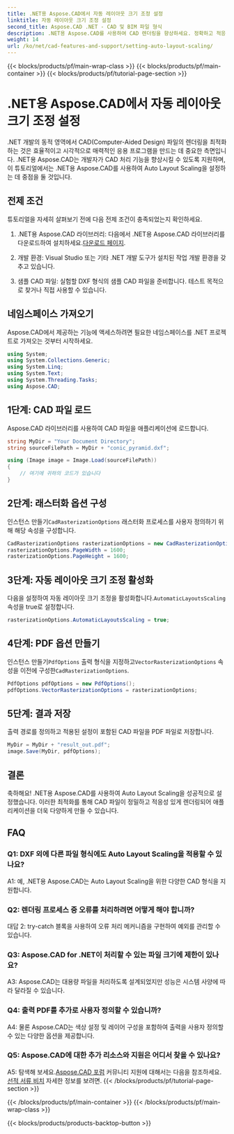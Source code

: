 ```yaml
---
title: .NET용 Aspose.CAD에서 자동 레이아웃 크기 조정 설정
linktitle: 자동 레이아웃 크기 조정 설정
second_title: Aspose.CAD .NET - CAD 및 BIM 파일 형식
description: .NET용 Aspose.CAD를 사용하여 CAD 렌더링을 향상하세요. 정확하고 적응 가능한 파일 렌더링을 위해 Auto Layout Scaling을 설정하는 방법을 알아보세요.
weight: 14
url: /ko/net/cad-features-and-support/setting-auto-layout-scaling/
---
```


{{< blocks/products/pf/main-wrap-class >}}
{{< blocks/products/pf/main-container >}}
{{< blocks/products/pf/tutorial-page-section >}}

# .NET용 Aspose.CAD에서 자동 레이아웃 크기 조정 설정

.NET 개발의 동적 영역에서 CAD(Computer-Aided Design) 파일의 렌더링을 최적화하는 것은 효율적이고 시각적으로 매력적인 응용 프로그램을 만드는 데 중요한 측면입니다. .NET용 Aspose.CAD는 개발자가 CAD 처리 기능을 향상시킬 수 있도록 지원하며, 이 튜토리얼에서는 .NET용 Aspose.CAD를 사용하여 Auto Layout Scaling을 설정하는 데 중점을 둘 것입니다.

## 전제 조건

튜토리얼을 자세히 살펴보기 전에 다음 전제 조건이 충족되었는지 확인하세요.

1.  .NET용 Aspose.CAD 라이브러리: 다음에서 .NET용 Aspose.CAD 라이브러리를 다운로드하여 설치하세요.[다운로드 페이지](https://releases.aspose.com/cad/net/).

2. 개발 환경: Visual Studio 또는 기타 .NET 개발 도구가 설치된 작업 개발 환경을 갖추고 있습니다.

3. 샘플 CAD 파일: 실험할 DXF 형식의 샘플 CAD 파일을 준비합니다. 테스트 목적으로 찾거나 직접 사용할 수 있습니다.

## 네임스페이스 가져오기

Aspose.CAD에서 제공하는 기능에 액세스하려면 필요한 네임스페이스를 .NET 프로젝트로 가져오는 것부터 시작하세요.

```csharp
using System;
using System.Collections.Generic;
using System.Linq;
using System.Text;
using System.Threading.Tasks;
using Aspose.CAD;
```

## 1단계: CAD 파일 로드

Aspose.CAD 라이브러리를 사용하여 CAD 파일을 애플리케이션에 로드합니다.

```csharp
string MyDir = "Your Document Directory";
string sourceFilePath = MyDir + "conic_pyramid.dxf";

using (Image image = Image.Load(sourceFilePath))
{
    // 여기에 귀하의 코드가 있습니다
}
```

## 2단계: 래스터화 옵션 구성

 인스턴스 만들기`CadRasterizationOptions` 래스터화 프로세스를 사용자 정의하기 위해 해당 속성을 구성합니다.

```csharp
CadRasterizationOptions rasterizationOptions = new CadRasterizationOptions();
rasterizationOptions.PageWidth = 1600;
rasterizationOptions.PageHeight = 1600;
```

## 3단계: 자동 레이아웃 크기 조정 활성화

 다음을 설정하여 자동 레이아웃 크기 조정을 활성화합니다.`AutomaticLayoutsScaling` 속성을 true로 설정합니다.

```csharp
rasterizationOptions.AutomaticLayoutsScaling = true;
```

## 4단계: PDF 옵션 만들기

 인스턴스 만들기`PdfOptions` 출력 형식을 지정하고`VectorRasterizationOptions` 속성을 이전에 구성한`CadRasterizationOptions`.

```csharp
PdfOptions pdfOptions = new PdfOptions();
pdfOptions.VectorRasterizationOptions = rasterizationOptions;
```

## 5단계: 결과 저장

출력 경로를 정의하고 적용된 설정이 포함된 CAD 파일을 PDF 파일로 저장합니다.

```csharp
MyDir = MyDir + "result_out.pdf";
image.Save(MyDir, pdfOptions);
```

## 결론

축하해요! .NET용 Aspose.CAD를 사용하여 Auto Layout Scaling을 성공적으로 설정했습니다. 이러한 최적화를 통해 CAD 파일이 정밀하고 적응성 있게 렌더링되어 애플리케이션을 더욱 다양하게 만들 수 있습니다.

## FAQ

### Q1: DXF 외에 다른 파일 형식에도 Auto Layout Scaling을 적용할 수 있나요?

A1: 예, .NET용 Aspose.CAD는 Auto Layout Scaling을 위한 다양한 CAD 형식을 지원합니다.

### Q2: 렌더링 프로세스 중 오류를 처리하려면 어떻게 해야 합니까?

대답 2: try-catch 블록을 사용하여 오류 처리 메커니즘을 구현하여 예외를 관리할 수 있습니다.

### Q3: Aspose.CAD for .NET이 처리할 수 있는 파일 크기에 제한이 있나요?

A3: Aspose.CAD는 대용량 파일을 처리하도록 설계되었지만 성능은 시스템 사양에 따라 달라질 수 있습니다.

### Q4: 출력 PDF를 추가로 사용자 정의할 수 있습니까?

A4: 물론 Aspose.CAD는 색상 설정 및 레이어 구성을 포함하여 출력을 사용자 정의할 수 있는 다양한 옵션을 제공합니다.

### Q5: Aspose.CAD에 대한 추가 리소스와 지원은 어디서 찾을 수 있나요?

 A5: 탐색해 보세요.[Aspose.CAD 포럼](https://forum.aspose.com/c/cad/19) 커뮤니티 지원에 대해서는 다음을 참조하세요.[선적 서류 비치](https://reference.aspose.com/cad/net/) 자세한 정보를 보려면.
{{< /blocks/products/pf/tutorial-page-section >}}

{{< /blocks/products/pf/main-container >}}
{{< /blocks/products/pf/main-wrap-class >}}

{{< blocks/products/products-backtop-button >}}
